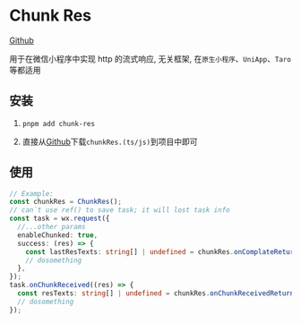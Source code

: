 # Chunk Res

[Github](https://github.com/luoanb/chunk-res)

用于在微信小程序中实现 http 的流式响应, 无关框架, 在`原生小程序`、`UniApp`、`Taro`等都适用

## 安装

1. `pnpm add chunk-res`

2. 直接从[Github](https://github.com/luoanb/chunk-res)下载`chunkRes.(ts/js)`到项目中即可

## 使用

```ts
// Example:
const chunkRes = ChunkRes();
// can`t use ref() to save task; it will lost task info
const task = wx.request({
  //...other params
  enableChunked: true,
  success: (res) => {
    const lastResTexts: string[] | undefined = chunkRes.onComplateReturn();
    // dosomething
  },
});
task.onChunkReceived((res) => {
  const resTexts: string[] | undefined = chunkRes.onChunkReceivedReturn(res);
  // dosomething
});
```
